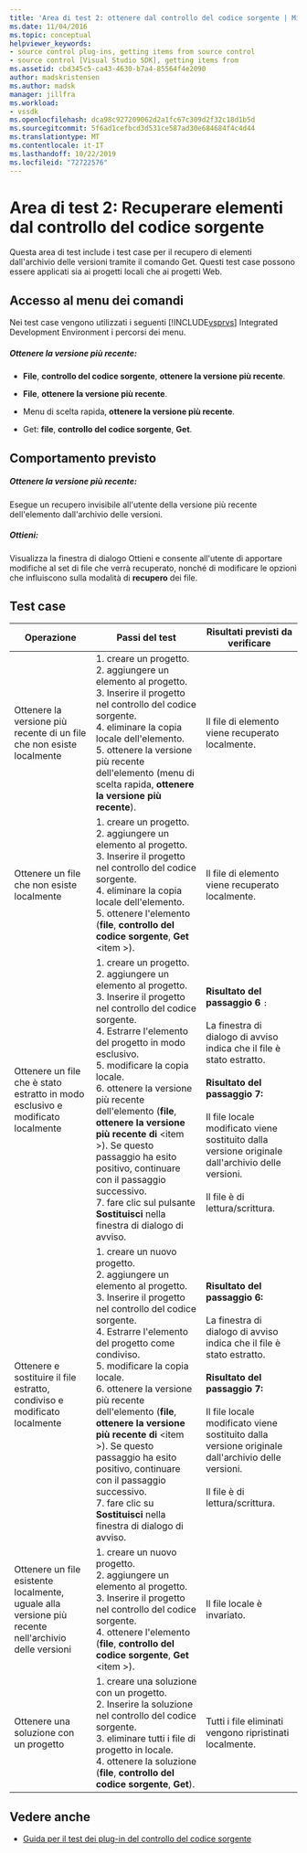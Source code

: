 ```yaml
---
title: 'Area di test 2: ottenere dal controllo del codice sorgente | Microsoft Docs'
ms.date: 11/04/2016
ms.topic: conceptual
helpviewer_keywords:
- source control plug-ins, getting items from source control
- source control [Visual Studio SDK], getting items from
ms.assetid: cbd345c5-ca43-4630-b7a4-85564f4e2090
author: madskristensen
ms.author: madsk
manager: jillfra
ms.workload:
- vssdk
ms.openlocfilehash: dca98c927209062d2a1fc67c309d2f32c18d1b5d
ms.sourcegitcommit: 5f6ad1cefbcd3d531ce587ad30e684684f4c4d44
ms.translationtype: MT
ms.contentlocale: it-IT
ms.lasthandoff: 10/22/2019
ms.locfileid: "72722576"
---
```

# <a name="test-area-2-get-from-source-control"></a>Area di test 2: Recuperare elementi dal controllo del codice sorgente
Questa area di test include i test case per il recupero di elementi dall'archivio delle versioni tramite il comando Get. Questi test case possono essere applicati sia ai progetti locali che ai progetti Web.

## <a name="command-menu-access"></a>Accesso al menu dei comandi
 Nei test case vengono utilizzati i seguenti [!INCLUDE[vsprvs](../../code-quality/includes/vsprvs_md.md)] Integrated Development Environment i percorsi dei menu.

##### <a name="get-latest-version"></a>Ottenere la versione più recente:

- **File**, **controllo del codice sorgente**, **ottenere la versione più recente**.

- **File**, **ottenere la versione più recente**.

- Menu di scelta rapida, **ottenere la versione più recente**.

- Get: **file**, **controllo del codice sorgente**, **Get**.

## <a name="expected-behavior"></a>Comportamento previsto

##### <a name="get-latest-version"></a>Ottenere la versione più recente:
 Esegue un recupero invisibile all'utente della versione più recente dell'elemento dall'archivio delle versioni.

##### <a name="get"></a>Ottieni:
 Visualizza la finestra di dialogo Ottieni e consente all'utente di apportare modifiche al set di file che verrà recuperato, nonché di modificare le opzioni che influiscono sulla modalità di **recupero** dei file.

## <a name="test-cases"></a>Test case

|Operazione|Passi del test|Risultati previsti da verificare|
|------------|----------------|--------------------------------|
|Ottenere la versione più recente di un file che non esiste localmente|1. creare un progetto.<br />2. aggiungere un elemento al progetto.<br />3. Inserire il progetto nel controllo del codice sorgente.<br />4. eliminare la copia locale dell'elemento.<br />5. ottenere la versione più recente dell'elemento (menu di scelta rapida, **ottenere la versione più recente**).|Il file di elemento viene recuperato localmente.|
|Ottenere un file che non esiste localmente|1. creare un progetto.<br />2. aggiungere un elemento al progetto.<br />3. Inserire il progetto nel controllo del codice sorgente.<br />4. eliminare la copia locale dell'elemento.<br />5. ottenere l'elemento (**file**, **controllo del codice sorgente**, **Get** \<item >).|Il file di elemento viene recuperato localmente.|
|Ottenere un file che è stato estratto in modo esclusivo e modificato localmente|1. creare un progetto.<br />2. aggiungere un elemento al progetto.<br />3. Inserire il progetto nel controllo del codice sorgente.<br />4. Estrarre l'elemento del progetto in modo esclusivo.<br />5. modificare la copia locale.<br />6. ottenere la versione più recente dell'elemento (**file**, **ottenere la versione più recente di** \<item >). Se questo passaggio ha esito positivo, continuare con il passaggio successivo.<br />7. fare clic sul pulsante **Sostituisci** nella finestra di dialogo di avviso.|**Risultato del passaggio 6** `:`<br /><br /> La finestra di dialogo di avviso indica che il file è stato estratto.<br /><br /> **Risultato del passaggio 7:**<br /><br /> Il file locale modificato viene sostituito dalla versione originale dall'archivio delle versioni.<br /><br /> Il file è di lettura/scrittura.|
|Ottenere e sostituire il file estratto, condiviso e modificato localmente|1. creare un nuovo progetto.<br />2. aggiungere un elemento al progetto.<br />3. Inserire il progetto nel controllo del codice sorgente.<br />4. Estrarre l'elemento del progetto come condiviso.<br />5. modificare la copia locale.<br />6. ottenere la versione più recente dell'elemento (**file**, **ottenere la versione più recente di** \<item >). Se questo passaggio ha esito positivo, continuare con il passaggio successivo.<br />7. fare clic su **Sostituisci** nella finestra di dialogo di avviso.|**Risultato del passaggio 6:**<br /><br /> La finestra di dialogo di avviso indica che il file è stato estratto.<br /><br /> **Risultato del passaggio 7:**<br /><br /> Il file locale modificato viene sostituito dalla versione originale dall'archivio delle versioni.<br /><br /> Il file è di lettura/scrittura.|
|Ottenere un file esistente localmente, uguale alla versione più recente nell'archivio delle versioni|1. creare un nuovo progetto.<br />2. aggiungere un elemento al progetto.<br />3. Inserire il progetto nel controllo del codice sorgente.<br />4. ottenere l'elemento (**file**, **controllo del codice sorgente**, **Get** \<item >).|Il file locale è invariato.|
|Ottenere una soluzione con un progetto|1. creare una soluzione con un progetto.<br />2. Inserire la soluzione nel controllo del codice sorgente.<br />3. eliminare tutti i file di progetto in locale.<br />4. ottenere la soluzione (**file**, **controllo del codice sorgente**, **Get**).|Tutti i file eliminati vengono ripristinati localmente.|

## <a name="see-also"></a>Vedere anche
- [Guida per il test dei plug-in del controllo del codice sorgente](../../extensibility/internals/test-guide-for-source-control-plug-ins.md)